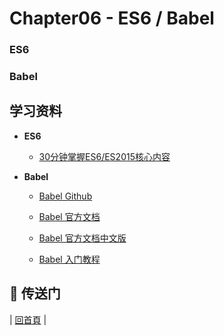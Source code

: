 # Chapter06 - ES6 / Babel

### ES6

### Babel

## 学习资料

- **ES6**

  - [30分钟掌握ES6/ES2015核心内容](http://www.jianshu.com/p/ebfeb687eb70)

- **Babel**

  - [Babel Github](https://github.com/babel/babel)

  - [Babel 官方文档](http://babeljs.io/)
  
  - [Babel 官方文档中文版](http://babeljs.cn/)

  - [Babel 入门教程](http://www.ruanyifeng.com/blog/2016/01/babel.html)

## :door: 传送门

| [回首頁](https://github.com/atlantis1024/react-step-by-step) |